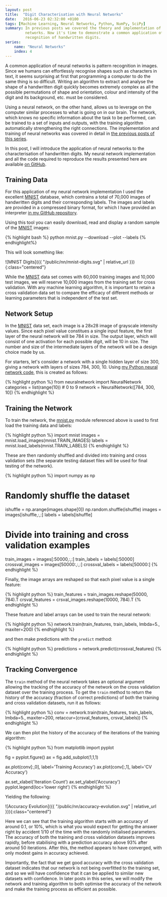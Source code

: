 ```yaml
---
layout: post
title:  "Digit Characterisation with Neural Networks"
date:   2016-06-23 02:32:00 +0100
tags: [Machine Learning, Neural Networks, Python, NumPy, SciPy]
summary: In previous posts we covered the theory and implementation of neural
         networks. Now it's time to demonstrate a common application of them -
         recognition of handwritten digits.
series:
    name: "Neural Networks"
    index: 4
---
```


A common application of neural networks is pattern recognition in images. Since
we humans can effortlessly recognise shapes such as characters in text, it seems
surprising at first that programming a computer to do the same thing is so
difficult. Writing an algorithm to extract and analyse the shape of a
handwritten digit quickly becomes extremely complex as all the possible
permutations of shape and orientation, colour and intensity of the digit and its
background, etc. must be considered.

Using a neural network, on the other hand, allows us to leverage on the computer
similar processes to what is going on in our brain. The network, which knows no
specific information about the task to be performed, can be trained to a set of
inputs and outputs, with the training algorithm automatically strengthening the
right connections. The implementation and training of neural networks was
covered in detail in [the previous posts of this series](#series-posts).

In this post, I will introduce the application of neural networks to the
characterisation of handwritten digits. My neural network implementation and all
the code required to reproduce the results presented here are available [on
GitHub][repo].

## Training Data

For this application of my neural network implementation I used the excellent
[MNIST] database, which contrains a total of 70,000 images of handwritten digits
and their corresponding labels. The images and labels are provided in a
compressed binary format, for which I have provided an interpreter [in my GitHub
repository][mnist.py].

Using this tool you can easily download, read and display a random sample of the
[MNIST] images:

{% highlight bash %}
python mnist.py --download --plot --labels
{% endhighlight%}

This will look something like:

![MNIST Digits]({{ "/public/nn/mnist-digits.svg" | relative_url }}){:class="centered"}

While the [MNIST] data set comes with 60,000 training images and 10,000 test
images, we will reserve 10,000 images from the training set for
cross validation. With any machine learning algorithm, it is important to retain
a cross validation data set to compare the efficacy of different methods or
learning parameters that is independent of the test set.

## Network Setup

In the [MNIST] data set, each image is a 28x28 image of grayscale intensity
values. Since each pixel value constitues a single input feature, the first
layer of the neural network will be 784 in size. The output layer, which will
consist of one activation for each possible digit, will be 10 in size. The
number and size of the intermediate layers of the network will be a design
choice made by us.

For starters, let's consider a network with a single hidden layer of size 300,
giving a network with layers of sizes 784, 300, 10. Using [my Python neural
network code][repo], this is created as follows:

{% highlight python %}
from neuralnetwork import NeuralNetwork
categories = list(range(10)) # 0 to 9
network = NeuralNetwork([784, 300, 10])
{% endhighlight %}

## Training the Network

To train the network, the [mnist.py] module referenced above is used to first
load the training data and labels:

{% highlight python %}
import mnist
images = mnist.load_images(mnist.TRAIN_IMAGES)
labels = mnist.load_labels(mnist.TRAIN_LABELS)
{% endhighlight %}

These are then randomly shuffled and divided into training and cross validation
sets (the separate testing dataset files will be used for final testing of the
network).

{% highlight python %}
import numpy as np

# Randomly shuffle the dataset
ishuffle = np.arange(images.shape[0])
np.random.shuffle(ishuffle)
images = images[ishuffle,:,:]
labels = labels[ishuffle]

# Divide into training and cross validation examples
train_images = images[:50000,:,:]
train_labels = labels[:50000]
crossval_images = images[50000:,:,:]
crossval_labels = labels[50000:]
{% endhighlight %}

Finally, the image arrays are reshaped so that each pixel value is a single
feature:

{% highlight python %}
train_features  = train_images.reshape(50000, 784).T
crsval_features = crsval_images.reshape(10000, 784).T
{% endhighlight %}

These feature and label arrays can be used to train the neural network:

{% highlight python %}
network.train(train_features, train_labels, lmbda=5.,
              maxiter=200)
{% endhighlight %}

and then make predictions with the ``predict`` method:

{% highlight python %}
predictions = network.predict(crossval_features)
{% endhighlight %}

## Tracking Convergence

The ``train`` method of the neural network takes an optional argument allowing
the tracking of the accuracy of the network on the cross validation dataset over
the training process. To get the ``train`` method to return the history of the
accuracy (fraction of correct predictions) of both the training and cross
validation datasets, run it as follows:

{% highlight python %}
conv = network.train(train_features, train_labels, lmbda=5.,
                     maxiter=200,
                     retaccur=(crsval_features,
                               crsval_labels))
{% endhighlight %}

We can then plot the history of the accuracy of the iterations of the training
algorithm:

{% highlight python %}
from matplotlib import pyplot

fig = pyplot.figure()
ax = fig.add_subplot(1,1,1)

ax.plot(conv[:,0], label='Training Accuracy')
ax.plot(conv[:,1], label='CV Accuracy')

ax.set_xlabel('Iteration Count')
ax.set_ylabel('Accuracy')
pyplot.legend(loc='lower right')
{% endhighlight %}

Yielding the following:

![Accuracy Evolution]({{ "/public/nn/accuracy-evolution.svg" | relative_url }}){:class="centered"}

Here we can see that the training algorithm starts with an accuracy of around
0.1, or 10%, which is what you would expect for getting the answer right by
accident 1/10 of the time with the randomly initialised parameters. The accuracy
of both the training and cross validation datasets improves rapidly, before
stabilising with a prediction accuracy above 93% after around 50 iterations.
After this, the method appears to have converged, with only modest gains in
accuracy achieved.

Importantly, the fact that we get good accuracy with the cross validation
dataset indicates that our network is not being overfitted to the training set,
and so we will have confidence that it can be applied to similar new datasets
with confidence. In later posts in this series, we will modify the network and
training algorithm to both optimise the accuracy of the network and make the
training process as efficient as possible.

[repo]: https://github.com/acroz/neuralnetwork
[MNIST]: http://yann.lecun.com/exdb/mnist/
[mnist.py]: https://github.com/acroz/neuralnetwork/blob/master/example/mnist.py
